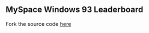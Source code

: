## MySpace Windows 93 Leaderboard
Fork the source code [here](https://gist.github.com/sophiezhng/172d2e0584d348bb375c8207152e6c9f)
